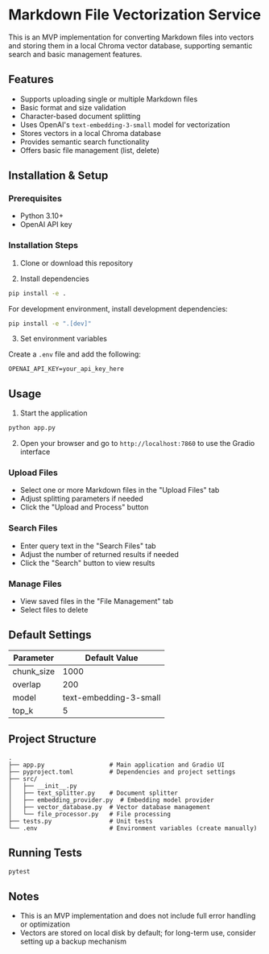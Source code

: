 # Markdown File Vectorization Service

This is an MVP implementation for converting Markdown files into vectors and storing them in a local Chroma vector database, supporting semantic search and basic management features.

## Features

- Supports uploading single or multiple Markdown files
- Basic format and size validation
- Character-based document splitting
- Uses OpenAI's `text-embedding-3-small` model for vectorization
- Stores vectors in a local Chroma database
- Provides semantic search functionality
- Offers basic file management (list, delete)

## Installation & Setup

### Prerequisites

- Python 3.10+
- OpenAI API key

### Installation Steps

1. Clone or download this repository

2. Install dependencies

```bash
pip install -e .
```

For development environment, install development dependencies:

```bash
pip install -e ".[dev]"
```

3. Set environment variables

Create a `.env` file and add the following:

```plaintext
OPENAI_API_KEY=your_api_key_here
```

## Usage

1. Start the application

```bash
python app.py
```

2. Open your browser and go to `http://localhost:7860` to use the Gradio interface

### Upload Files

- Select one or more Markdown files in the "Upload Files" tab
- Adjust splitting parameters if needed
- Click the "Upload and Process" button

### Search Files

- Enter query text in the "Search Files" tab
- Adjust the number of returned results if needed
- Click the "Search" button to view results

### Manage Files

- View saved files in the "File Management" tab
- Select files to delete

## Default Settings

| Parameter   | Default Value            |
|-------------|-------------------------|
| chunk_size  | 1000                    |
| overlap     | 200                     |
| model       | text-embedding-3-small  |
| top_k       | 5                       |

## Project Structure

```text
.
├── app.py                  # Main application and Gradio UI
├── pyproject.toml          # Dependencies and project settings
├── src/
│   ├── __init__.py
│   ├── text_splitter.py    # Document splitter
│   ├── embedding_provider.py  # Embedding model provider
│   ├── vector_database.py  # Vector database management
│   └── file_processor.py   # File processing
├── tests.py                # Unit tests
└── .env                    # Environment variables (create manually)
```

## Running Tests

```bash
pytest
```

## Notes

- This is an MVP implementation and does not include full error handling or optimization
- Vectors are stored on local disk by default; for long-term use, consider setting up a backup mechanism
